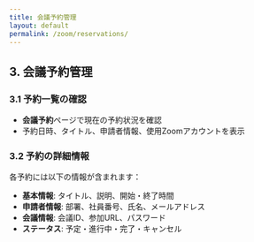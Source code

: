 ```yaml
---
title: 会議予約管理
layout: default
permalink: /zoom/reservations/
---
```


## 3. 会議予約管理

### 3.1 予約一覧の確認
- **会議予約**ページで現在の予約状況を確認
- 予約日時、タイトル、申請者情報、使用Zoomアカウントを表示

### 3.2 予約の詳細情報
各予約には以下の情報が含まれます：
- **基本情報**: タイトル、説明、開始・終了時間
- **申請者情報**: 部署、社員番号、氏名、メールアドレス
- **会議情報**: 会議ID、参加URL、パスワード
- **ステータス**: 予定・進行中・完了・キャンセル



